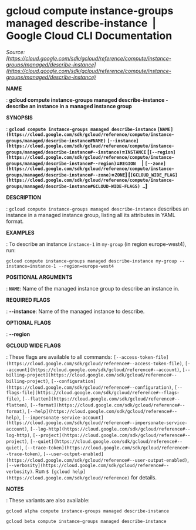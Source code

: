 # gcloud compute instance-groups managed describe-instance  |  Google Cloud CLI Documentation

*Source: [https://cloud.google.com/sdk/gcloud/reference/compute/instance-groups/managed/describe-instance](https://cloud.google.com/sdk/gcloud/reference/compute/instance-groups/managed/describe-instance)*

**NAME**

: **gcloud compute instance-groups managed describe-instance - describe an instance in a managed instance group**

**SYNOPSIS**

: **`gcloud compute instance-groups managed describe-instance` `[NAME](https://cloud.google.com/sdk/gcloud/reference/compute/instance-groups/managed/describe-instance#NAME)` `[--instance](https://cloud.google.com/sdk/gcloud/reference/compute/instance-groups/managed/describe-instance#--instance)`=`INSTANCE` [`[--region](https://cloud.google.com/sdk/gcloud/reference/compute/instance-groups/managed/describe-instance#--region)`=`REGION`     | `[--zone](https://cloud.google.com/sdk/gcloud/reference/compute/instance-groups/managed/describe-instance#--zone)`=`ZONE`] [`[GCLOUD_WIDE_FLAG](https://cloud.google.com/sdk/gcloud/reference/compute/instance-groups/managed/describe-instance#GCLOUD-WIDE-FLAGS) …`]**

**DESCRIPTION**

: `gcloud compute instance-groups managed describe-instance` describes
an instance in a managed instance group, listing all its attributes in YAML
format.

**EXAMPLES**

: To describe an instance `instance-1` in `my-group` (in
region europe-west4), run:

```
gcloud compute instance-groups managed describe-instance my-group --instance=instance-1 --region=europe-west4
```

**POSITIONAL ARGUMENTS**

: **`NAME`**:
Name of the managed instance group to describe an instance in.

**REQUIRED FLAGS**

: **--instance**:
Name of the managed instance to describe.

**OPTIONAL FLAGS**

: **--region**

**GCLOUD WIDE FLAGS**

: These flags are available to all commands: `[--access-token-file](https://cloud.google.com/sdk/gcloud/reference#--access-token-file)`,
`[--account](https://cloud.google.com/sdk/gcloud/reference#--account)`, `[--billing-project](https://cloud.google.com/sdk/gcloud/reference#--billing-project)`,
`[--configuration](https://cloud.google.com/sdk/gcloud/reference#--configuration)`,
`[--flags-file](https://cloud.google.com/sdk/gcloud/reference#--flags-file)`,
`[--flatten](https://cloud.google.com/sdk/gcloud/reference#--flatten)`, `[--format](https://cloud.google.com/sdk/gcloud/reference#--format)`, `[--help](https://cloud.google.com/sdk/gcloud/reference#--help)`, `[--impersonate-service-account](https://cloud.google.com/sdk/gcloud/reference#--impersonate-service-account)`,
`[--log-http](https://cloud.google.com/sdk/gcloud/reference#--log-http)`,
`[--project](https://cloud.google.com/sdk/gcloud/reference#--project)`, `[--quiet](https://cloud.google.com/sdk/gcloud/reference#--quiet)`, `[--trace-token](https://cloud.google.com/sdk/gcloud/reference#--trace-token)`, `[--user-output-enabled](https://cloud.google.com/sdk/gcloud/reference#--user-output-enabled)`,
`[--verbosity](https://cloud.google.com/sdk/gcloud/reference#--verbosity)`.
Run `$ [gcloud help](https://cloud.google.com/sdk/gcloud/reference)` for details.

**NOTES**

: These variants are also available:

```
gcloud alpha compute instance-groups managed describe-instance
```

```
gcloud beta compute instance-groups managed describe-instance
```